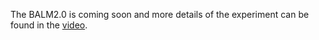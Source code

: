 The BALM2.0 is coming soon and more details of the experiment can be found in the [video](https://youtu.be/MDrIAyhQ-9E).

